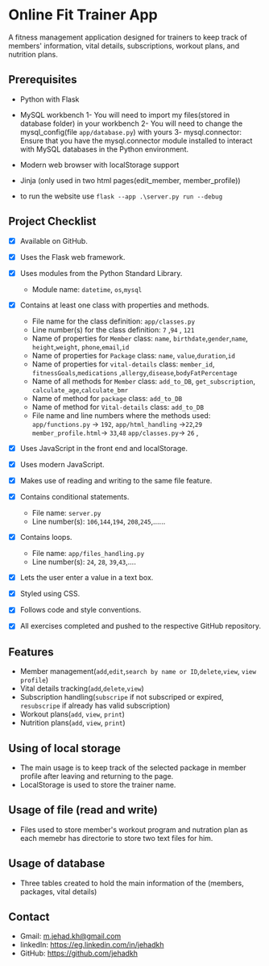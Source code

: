 # Online Fit Trainer App

A fitness management application designed for trainers to keep track of members' information, vital details, subscriptions, workout plans, and nutrition plans.

## Prerequisites

- Python with Flask
- MySQL workbench 
   1- You will need to import my files(stored in database folder) in your workbench
   2- You will need to change the mysql_config(file `app/database.py`) with yours
   3- mysql.connector: Ensure that you have the mysql.connector module installed to interact with MySQL databases in the Python environment.
- Modern web browser with localStorage support
- Jinja (only used in two html pages(edit_member, member_profile))

- to run the website use `flask --app .\server.py run --debug  `


## Project Checklist

- [x] Available on GitHub.
- [x] Uses the Flask web framework.
- [x] Uses modules from the Python Standard Library.
  - Module name: `datetime`, `os`,`mysql`
- [x] Contains at least one class with properties and methods.
  - File name for the class definition: `app/classes.py`
  - Line number(s) for the class definition: `7` ,`94` , `121`
  - Name of properties for `Member` class: `name`, `birthdate`,`gender`,`name`,
        `height`,`weight`, `phone`,`email`,`id`
   - Name of properties for `Package` class: `name`, `value`,`duration`,`id`
   - Name of properties for `vital-details` class: `member_id`, `fitnessGoals`,`medications`
        ,`allergy`,`disease`,`bodyFatPercentage`
  - Name of all methods for `Member` class: `add_to_DB`, `get_subscription`,
        `calculate_age`,`calculate_bmr`
  - Name of method for `package` class: `add_to_DB`
  - Name of method for `Vital-details` class: `add_to_DB`
  - File name and line numbers where the methods used:
   `app/functions.py` -> `192`,
   `app/html_handling` ->`22`,`29` 
   `member_profile.html`-> `33`,`48`
   `app/classes.py`-> `26` , 
   
- [x] Uses JavaScript in the front end and localStorage. 
- [x] Uses modern JavaScript.
- [x] Makes use of reading and writing to the same file feature.
- [x] Contains conditional statements.
  - File name: `server.py`
  - Line number(s): `106`,`144`,`194`, `208`,`245`,......
- [x] Contains loops.
  - File name: `app/files_handling.py`
  - Line number(s): `24`, `28`, `39`,`43`,....
- [x] Lets the user enter a value in a text box.
- [x] Styled using CSS.
- [x] Follows code and style conventions.
- [x] All exercises completed and pushed to the respective GitHub repository.

## Features

- Member management(`add`,`edit`,`search by name or ID`,`delete`,`view`, `view profile`)
- Vital details tracking(`add`,`delete`,`view`)
- Subscription handling(`subscripe` if not subscriped or expired,
                        `resubscripe` if already has valid subscription)
- Workout plans(`add`, `view`, `print`)
- Nutrition plans(`add`, `view`, `print`)


## Using of local storage
- The main usage is to keep track of the selected package in member profile after
  leaving and returning to the page.
- LocalStorage is used to store the trainer name.


## Usage of file (read and write)
- Files used to store member's workout program and nutration plan as each memebr has
  directorie to store two text files for him. 

## Usage of database 
- Three tables created to hold the main information of the (members, packages, vital details) 

## Contact
- Gmail: m.jehad.kh@gmail.com
- linkedIn: https://eg.linkedin.com/in/jehadkh
- GitHub: https://github.com/jehadkh